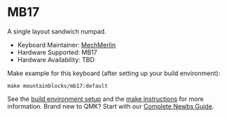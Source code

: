 # MB17

A single layout sandwich numpad. 

* Keyboard Maintainer: [MechMerlin](https://github.com/mechmerlin)
* Hardware Supported: MB17
* Hardware Availability: TBD

Make example for this keyboard (after setting up your build environment):

    make mountainblocks/mb17:default

See the [build environment setup](https://docs.qmk.fm/#/getting_started_build_tools) and the [make instructions](https://docs.qmk.fm/#/getting_started_make_guide) for more information. Brand new to QMK? Start with our [Complete Newbs Guide](https://docs.qmk.fm/#/newbs).
